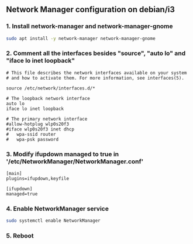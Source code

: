 ## Network Manager configuration on debian/i3

### 1. Install network-manager and network-manager-gnome

```bash
sudo apt install -y network-manager network-manager-gnome
```

### 2. Comment all the interfaces besides "source", "auto lo" and "iface lo inet loopback"
```
# This file describes the network interfaces available on your system
# and how to activate them. For more information, see interfaces(5).

source /etc/network/interfaces.d/*

# The loopback network interface
auto lo
iface lo inet loopback

# The primary network interface
#allow-hotplug wlp0s20f3
#iface wlp0s20f3 inet dhcp
#	wpa-ssid router
#	wpa-psk password
```

### 3. Modify ifupdown managed to true in '/etc/NetworkManager/NetworkManager.conf'
```
[main]
plugins=ifupdown,keyfile

[ifupdown]
managed=true
```

### 4. Enable NetworkManager service
```bash
sudo systemctl enable NetworkManager
```

### 5. Reboot
